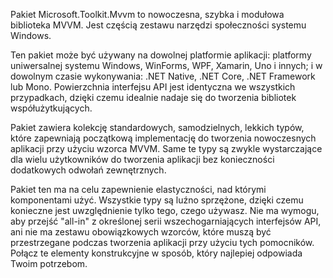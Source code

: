 ﻿Pakiet Microsoft.Toolkit.Mvvm to nowoczesna, szybka i modułowa biblioteka MVVM. Jest częścią zestawu narzędzi społeczności systemu Windows.

Ten pakiet może być używany na dowolnej platformie aplikacji: platformy uniwersalnej systemu Windows, WinForms, WPF, Xamarin, Uno i innych; i w dowolnym czasie wykonywania: .NET Native, .NET Core, .NET Framework lub Mono. Powierzchnia interfejsu API jest identyczna we wszystkich przypadkach, dzięki czemu idealnie nadaje się do tworzenia bibliotek współużytkujących.

Pakiet zawiera kolekcję standardowych, samodzielnych, lekkich typów, które zapewniają początkową implementację do tworzenia nowoczesnych aplikacji przy użyciu wzorca MVVM. Same te typy są zwykle wystarczające dla wielu użytkowników do tworzenia aplikacji bez konieczności dodatkowych odwołań zewnętrznych.

Pakiet ten ma na celu zapewnienie elastyczności, nad którymi komponentami użyć. Wszystkie typy są luźno sprzężone, dzięki czemu konieczne jest uwzględnienie tylko tego, czego używasz. Nie ma wymogu, aby przejść "all-in" z określonej serii wszechogarniających interfejsów API, ani nie ma zestawu obowiązkowych wzorców, które muszą być przestrzegane podczas tworzenia aplikacji przy użyciu tych pomocników. Połącz te elementy konstrukcyjne w sposób, który najlepiej odpowiada Twoim potrzebom.